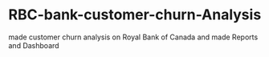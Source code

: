# RBC-bank-customer-churn-Analysis
made customer churn analysis on Royal Bank of Canada and made Reports and Dashboard 
